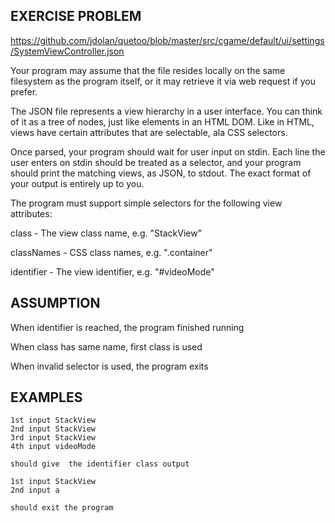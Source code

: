 ## EXERCISE PROBLEM

https://github.com/jdolan/quetoo/blob/master/src/cgame/default/ui/settings/SystemViewController.json

Your program may assume that the file resides locally on the same filesystem as the program itself, or it may retrieve it via web request if you prefer.

The JSON file represents a view hierarchy in a user interface. You can think of it as a tree of nodes, just like elements in an HTML DOM. Like in HTML, views have certain attributes that are selectable, ala CSS selectors.


Once parsed, your program should wait for user input on stdin. Each line the user enters on stdin should be treated as a selector, and your program should print the matching views, as JSON, to stdout. The exact format of your output is entirely up to you.

The program must support simple selectors for the following view attributes:

class - The view class name, e.g. "StackView"

classNames - CSS class names, e.g. ".container"

identifier - The view identifier, e.g. "#videoMode"


## ASSUMPTION
When identifier is reached, the program finished running

When class has same name, first class is used

When invalid selector is used, the program exits

## EXAMPLES
```
1st input StackView
2nd input StackView
3rd input StackView
4th input videoMode  

should give  the identifier class output
```

```
1st input StackView
2nd input a

should exit the program
```
